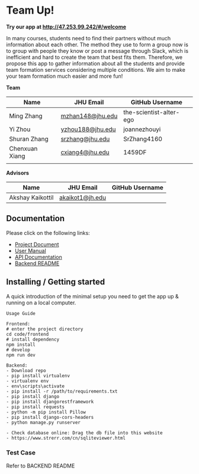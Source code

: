 # Team Up!

**Try our app at http://47.253.99.242/#/welcome**

In many courses, students need to find their partners without much information about each other. The method they use to form a group now is to group with people they know or post a message through Slack, which is inefficient and hard to create the team that best fits them. Therefore, we propose this app to gather information about all the students and provide team formation services considering multiple conditions. We aim to make your team formation much easier and more fun!

**Team**

| Name | JHU Email | GitHub Username |
| ---- | --------- | --------------- |
|Ming Zhang      |mzhan148@jhu.edu           |the-scientist-alter-ego                 |
|Yi Zhou      |yzhou188@jhu.edu           |joannezhouyi                 |
|Shuran Zhang      |srzhang@jhu.edu           |SrZhang4160                 |
|Chenxuan Xiang      |cxiang4@jhu.edu           |1459DF                 |
|      |           |                 |

**Advisors** 

| Name | JHU Email | GitHub Username |
| ---- | --------- | --------------- |
|Akshay Kaikottil      |akaikot1@jh.edu           |                 |

## Documentation

Please click on the following links:

* [Project Document](https://docs.google.com/document/d/1-S7LHRFh2EkpVRNlLLsQ-gmJ5FrGmkZ_0Il53oyaK1w/edit#)
* [User Manual](https://docs.google.com/document/d/1BIOBSlkrhK4A-KTrATP1yNt82MWt9KnO0kNrsbVQAWM/edit?usp=sharing)
* [API Documentation](https://github.com/cs421sp22-homework/project-team-05-four-z-one-x/blob/main/docs/index.md)
* [Backend README](docs/BACKEND_README.md)

## Installing / Getting started

A quick introduction of the minimal setup you need to get the app up & running on a local computer.

```shell
Usage Guide

Frontend:
# enter the project directory
cd code/frontend
# install dependency
npm install
# develop
npm run dev

Backend:
- Download repo
- pip install virtualenv
- virtualenv env
- env\scripts\activate
- pip install -r /path/to/requirements.txt
- pip install django
- pip install djangorestframework
- pip install requests
- python -m pip install Pillow
- pip install django-cors-headers
- python manage.py runserver 

- Check database online: Drag the db file into this website
- https://www.strerr.com/cn/sqliteviewer.html

```
### Test Case
Refer to BACKEND README



